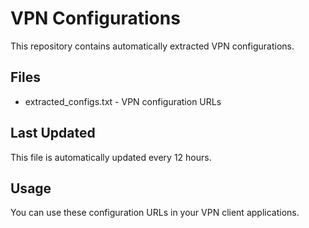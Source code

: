 # VPN Configurations

This repository contains automatically extracted VPN configurations.

## Files
- extracted_configs.txt - VPN configuration URLs

## Last Updated
This file is automatically updated every 12 hours.

## Usage
You can use these configuration URLs in your VPN client applications.
